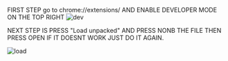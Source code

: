 FIRST STEP go to chrome://extensions/ AND ENABLE DEVELOPER MODE ON THE TOP RIGHT
![dev](https://user-images.githubusercontent.com/105136784/209619387-cde85a4d-12d4-4803-bcc5-d87dd615f0c1.PNG)


NEXT STEP IS PRESS "Load unpacked" AND PRESS NONB THE FILE THEN PRESS OPEN IF IT DOESNT WORK JUST DO IT AGAIN.

![load](https://user-images.githubusercontent.com/105136784/209618915-50bb5464-7924-45ab-8f7e-9bce2da0f2a0.PNG)
 
